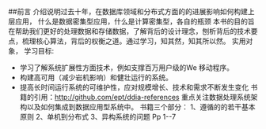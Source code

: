 
##前言
  介绍说明过去十年，在数据库领域和分布式方面的的进展影响如何构建上层应用，
  什么是数据密集型应用，什么是计算密集型，各自的瓶颈
  本书的目的旨在帮助我们更好的处理数据和存储数据，了解背后的设计理念，刨析背后的技术要点，梳理核心算法，背后的权衡之道。通过学习，知其然，知其所以然。
  实用对象，
  学习目标:
  * 学习了解系统扩展性方面技术，例如支撑百万用户级的We 移动程序。
  * 构建高可用（减少岩机影响）和健壮运行的系统。
  * 提高长时间运行系统的可维护性，应对规模增长、技术和需求不断发生变化
  书籍的引用：http://github.com/ept/ddia-references
  重点关注数据处理系统架构以及如何集成到数据应用型系统中。
  书籍三个部分：
  1、遵循的的若干基本原则
  2、单机到分布式
  3、异构系统的问题
Pp 1--7